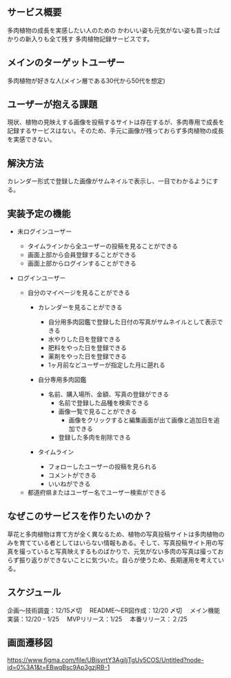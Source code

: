 ## サービス概要
多肉植物の成長を実感したい人のための
かわいい姿も元気がない姿も買ったばかりの新入りも全て残す
多肉植物記録サービスです。

## メインのターゲットユーザー
多肉植物が好きな人(メイン層である30代から50代を想定)
## ユーザーが抱える課題
現状、植物の見映えする画像を投稿するサイトは存在するが、多肉専用で成長を記録するサービスはない。そのため、手元に画像が残っておらず多肉植物の成長を実感できない。
## 解決方法
カレンダー形式で登録した画像がサムネイルで表示し、一目でわかるようにする。
## 実装予定の機能
- 未ログインユーザー
  - タイムラインから全ユーザーの投稿を見ることができる
  - 画面上部から会員登録することができる
  - 画面上部からログインすることができる

- ログインユーザー
  - 自分のマイページを見ることができる
    - カレンダーを見ることができる
      - 自分用多肉図鑑で登録した日付の写真がサムネイルとして表示できる
      - 水やりした日を登録できる
      - 肥料をやった日を登録できる
      - 薬剤をやった日を登録できる
      - 1ヶ月前などユーザーが指定した月に遡れる

    - 自分専用多肉図鑑
      - 名前、購入場所、金額、写真の登録ができる
        - 名前で登録した品種を検索できる
        - 画像一覧で見ることができる
          - 画像をクリックすると編集画面が出て画像と追加日を追加できる
        - 登録した多肉を削除できる

    - タイムライン
      - フォローしたユーザーの投稿を見られる
      - コメントができる
      - いいねができる
  - 都道府県またはユーザー名でユーザー検索ができる



## なぜこのサービスを作りたいのか？
草花と多肉植物は育て方が全く異なるため、植物の写真投稿サイトは多肉植物のみを育てている者としてはいらない情報もある。そして、写真投稿サイト用の写真を撮っていると写真映えするものばかりで、元気がない多肉の写真は撮っておらず振り返りができないことに気づいた。自らが使うため、長期運用を考えている。

## スケジュール
  企画〜技術調査：12/15〆切
　README〜ER図作成：12/20 〆切
　メイン機能実装：12/20 - 1/25
　MVPリリース：1/25
　本番リリース：２/25

## 画面遷移図
https://www.figma.com/file/UBisvrtY3AgjljTgUv5COS/Untitled?node-id=0%3A1&t=EBwqBsc9Ap3gzjRB-1